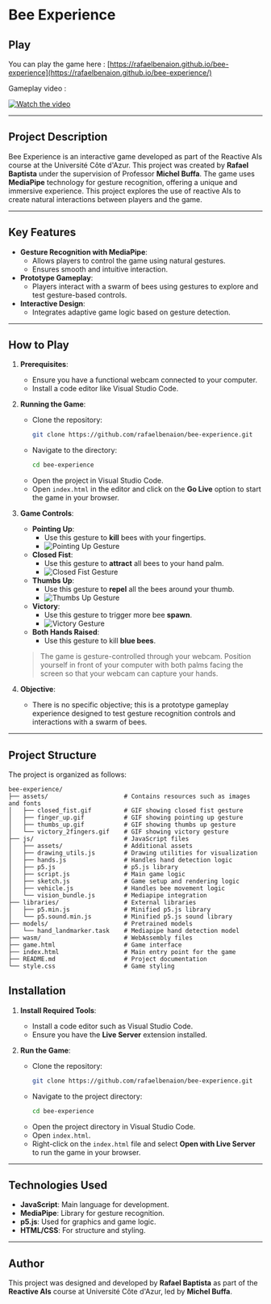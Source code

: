 # Bee Experience

## Play

You can play the game here : [https://rafaelbenaion.github.io/bee-experience](https://rafaelbenaion.github.io/bee-experience/)

Gameplay video : 

[![Watch the video](assets/video.png)](https://player.vimeo.com/video/1044990346?h=5c0d6c740a)

---

## Project Description

Bee Experience is an interactive game developed as part of the Reactive AIs course at the Université Côte d'Azur. This project was created by **Rafael Baptista** under the supervision of Professor **Michel Buffa**. The game uses **MediaPipe** technology for gesture recognition, offering a unique and immersive experience. This project explores the use of reactive AIs to create natural interactions between players and the game.

---

## Key Features

- **Gesture Recognition with MediaPipe**:
  - Allows players to control the game using natural gestures.
  - Ensures smooth and intuitive interaction.
- **Prototype Gameplay**:
  - Players interact with a swarm of bees using gestures to explore and test gesture-based controls.
- **Interactive Design**:
  - Integrates adaptive game logic based on gesture detection.

---

## How to Play

1. **Prerequisites**:
   - Ensure you have a functional webcam connected to your computer.
   - Install a code editor like Visual Studio Code.

2. **Running the Game**:
   - Clone the repository:
     ```bash
     git clone https://github.com/rafaelbenaion/bee-experience.git
     ```
   - Navigate to the directory:
     ```bash
     cd bee-experience
     ```
   - Open the project in Visual Studio Code.
   - Open `index.html` in the editor and click on the **Go Live** option to start the game in your browser.

3. **Game Controls**:

   - **Pointing Up**:
     - Use this gesture to **kill** bees with your fingertips.
     - ![Pointing Up Gesture](assets/finger_up.gif)
   - **Closed Fist**:
     - Use this gesture to **attract** all bees to your hand palm.
     - ![Closed Fist Gesture](assets/closed_fist.gif)
   - **Thumbs Up**:
     - Use this gesture to **repel** all the bees around your thumb.
     - ![Thumbs Up Gesture](assets/thumbs_up.gif)
   - **Victory**:
     - Use this gesture to trigger more bee **spawn**.
     - ![Victory Gesture](assets/victory_2fingers.gif)
   - **Both Hands Raised**:
     - Use this gesture to kill **blue bees**.

   > The game is gesture-controlled through your webcam. Position yourself in front of your computer with both palms facing the screen so that your webcam can capture your hands.

4. **Objective**:
   - There is no specific objective; this is a prototype gameplay experience designed to test gesture recognition controls and interactions with a swarm of bees.

---

## Project Structure

The project is organized as follows:

```plaintext
bee-experience/
├── assets/                     # Contains resources such as images and fonts
│   ├── closed_fist.gif         # GIF showing closed fist gesture
│   ├── finger_up.gif           # GIF showing pointing up gesture
│   ├── thumbs_up.gif           # GIF showing thumbs up gesture
│   └── victory_2fingers.gif    # GIF showing victory gesture
├── js/                         # JavaScript files
│   ├── assets/                 # Additional assets
│   ├── drawing_utils.js        # Drawing utilities for visualization
│   ├── hands.js                # Handles hand detection logic
│   ├── p5.js                   # p5.js library
│   ├── script.js               # Main game logic
│   ├── sketch.js               # Game setup and rendering logic
│   ├── vehicle.js              # Handles bee movement logic
│   └── vision_bundle.js        # Mediapipe integration
├── libraries/                  # External libraries
│   ├── p5.min.js               # Minified p5.js library
│   └── p5.sound.min.js         # Minified p5.js sound library
├── models/                     # Pretrained models
│   └── hand_landmarker.task    # Mediapipe hand detection model
├── wasm/                       # WebAssembly files
├── game.html                   # Game interface
├── index.html                  # Main entry point for the game
├── README.md                   # Project documentation
└── style.css                   # Game styling
```

## Installation

1. **Install Required Tools**:
   - Install a code editor such as Visual Studio Code.
   - Ensure you have the **Live Server** extension installed.

2. **Run the Game**:
   - Clone the repository:
     ```bash
     git clone https://github.com/rafaelbenaion/bee-experience.git
     ```
   - Navigate to the project directory:
     ```bash
     cd bee-experience
     ```
   - Open the project directory in Visual Studio Code.
   - Open `index.html`.
   - Right-click on the `index.html` file and select **Open with Live Server** to run the game in your browser.


---

## Technologies Used

- **JavaScript**: Main language for development.
- **MediaPipe**: Library for gesture recognition.
- **p5.js**: Used for graphics and game logic.
- **HTML/CSS**: For structure and styling.

---

## Author

This project was designed and developed by **Rafael Baptista** as part of the **Reactive AIs** course at Université Côte d'Azur, led by **Michel Buffa**.
